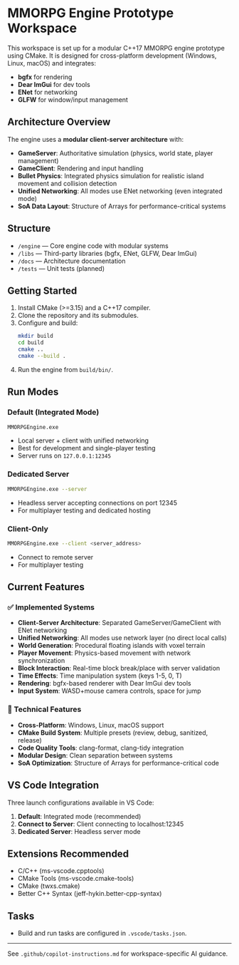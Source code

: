 # MMORPG Engine Prototype Workspace

This workspace is set up for a modular C++17 MMORPG engine prototype using CMake. It is designed for cross-platform development (Windows, Linux, macOS) and integrates:
- **bgfx** for rendering
- **Dear ImGui** for dev tools
- **ENet** for networking
- **GLFW** for window/input management

## Architecture Overview

The engine uses a **modular client-server architecture** with:
- **GameServer**: Authoritative simulation (physics, world state, player management)
- **GameClient**: Rendering and input handling
- **Bullet Physics**: Integrated physics simulation for realistic island movement and collision detection
- **Unified Networking**: All modes use ENet networking (even integrated mode)
- **SoA Data Layout**: Structure of Arrays for performance-critical systems

## Structure
- `/engine` — Core engine code with modular systems
- `/libs` — Third-party libraries (bgfx, ENet, GLFW, Dear ImGui)
- `/docs` — Architecture documentation
- `/tests` — Unit tests (planned)

## Getting Started
1. Install CMake (>=3.15) and a C++17 compiler.
2. Clone the repository and its submodules.
3. Configure and build:
   ```sh
   mkdir build
   cd build
   cmake ..
   cmake --build .
   ```
4. Run the engine from `build/bin/`.

## Run Modes

### Default (Integrated Mode)
```sh
MMORPGEngine.exe
```
- Local server + client with unified networking
- Best for development and single-player testing
- Server runs on `127.0.0.1:12345`

### Dedicated Server
```sh
MMORPGEngine.exe --server
```
- Headless server accepting connections on port 12345
- For multiplayer testing and dedicated hosting

### Client-Only
```sh
MMORPGEngine.exe --client <server_address>
```
- Connect to remote server
- For multiplayer testing

## Current Features

### ✅ Implemented Systems
- **Client-Server Architecture**: Separated GameServer/GameClient with ENet networking
- **Unified Networking**: All modes use network layer (no direct local calls)
- **World Generation**: Procedural floating islands with voxel terrain
- **Player Movement**: Physics-based movement with network synchronization
- **Block Interaction**: Real-time block break/place with server validation
- **Time Effects**: Time manipulation system (keys 1-5, 0, T)
- **Rendering**: bgfx-based renderer with Dear ImGui dev tools
- **Input System**: WASD+mouse camera controls, space for jump

### 🔧 Technical Features
- **Cross-Platform**: Windows, Linux, macOS support
- **CMake Build System**: Multiple presets (review, debug, sanitized, release)
- **Code Quality Tools**: clang-format, clang-tidy integration
- **Modular Design**: Clean separation between systems
- **SoA Optimization**: Structure of Arrays for performance-critical code

## VS Code Integration
Three launch configurations available in VS Code:
1. **Default**: Integrated mode (recommended)
2. **Connect to Server**: Client connecting to localhost:12345
3. **Dedicated Server**: Headless server mode

## Extensions Recommended
- C/C++ (ms-vscode.cpptools)
- CMake Tools (ms-vscode.cmake-tools)
- CMake (twxs.cmake)
- Better C++ Syntax (jeff-hykin.better-cpp-syntax)

## Tasks
- Build and run tasks are configured in `.vscode/tasks.json`.

---

See `.github/copilot-instructions.md` for workspace-specific AI guidance.
